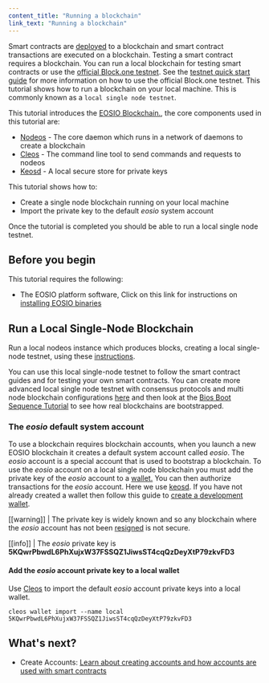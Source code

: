 ```yaml
---
content_title: "Running a blockchain"
link_text: "Running a blockchain"
---
```



Smart contracts are [deployed](https://developers.eos.io/manuals/eos/latest/cleos/how-to-guides/how-to-deploy-a-smart-contract) to a blockchain and smart contract transactions are executed on a blockchain. Testing a smart contract requires a blockchain. You can run a local blockchain for testing smart contracts or use the [official Block.one testnet](https://testnet.eos.io/). See the [testnet quick start guide](../../70_quick-start-guides/testnet-quick-start-guide/index.md) for more information on how to use the official Block.one testnet. This tutorial shows how to run a blockchain on your local machine. This is commonly known as a `local single node testnet`.


This tutorial introduces the [EOSIO Blockchain.](../../20_introduction-to-eosio/index.md), the core components used in this tutorial are:
* [Nodeos](../../glossary/index/#nodeos) - The core daemon which runs in a network of daemons to create a blockchain 
* [Cleos](../../glossary/index/#cleos) - The command line tool to send commands and requests to nodeos
* [Keosd](../../glossary/index/#keosd) - A local secure store for private keys

This tutorial shows how to:
* Create a single node blockchain running on your local machine
* Import the private key to the default *eosio* system account

Once the tutorial is completed you should be able to run a local single node testnet.

## Before you begin
This tutorial requires the following:

* The EOSIO platform software, Click on this link for instructions on [installing EOSIO binaries](https://developers.eos.io/manuals/eos/latest/install/install-prebuilt-binaries)

## Run a Local Single-Node Blockchain
Run a local nodeos instance which produces blocks, creating a local single-node testnet, using these [instructions](https://developers.eos.io/manuals/eos/latest/nodeos/usage/development-environment/local-single-node-testnet).

You can use this local single-node testnet to follow the smart contract guides and for testing your own smart contracts. You can create more advanced local single node testnet with consensus protocols and multi node blockchain configurations [here](https://developers.eos.io/manuals/eos/v2.1/nodeos/usage/development-environment/index) and then look at the [Bios Boot Sequence Tutorial](../../80_tutorials/10_bios-boot-sequence.md) to see how real blockchains are bootstrapped.
 
### The *eosio* default system account
To use a blockchain requires blockchain accounts, when you launch a new EOSIO blockchain it creates a default system account called *eosio*. The *eosio* account is a special account that is used to bootstrap a blockchain. To use the *eosio* account on a local single node blockchain you must add the private key of the *eosio* account to a [wallet.](../../glossary/index/#wallet) You can then authorize transactions for the *eosio* account. Here we use [keosd](../../glossary/index#keosd). If you have not already created a wallet then follow this guide to [create a development wallet](../../30_getting-started-guide/20_local-development-environment/30_development-wallet.md). 


[[warning]]
| The private key is widely known and so any blockchain where the *eosio* account has not been [resigned](../../80_tutorials/10_bios-boot-sequence.md#3-resign-eosio-account-and-system-accounts) is not secure.

[[info]]
| The *eosio* private key is **5KQwrPbwdL6PhXujxW37FSSQZ1JiwsST4cqQzDeyXtP79zkvFD3**

#### Add the *eosio* account private key to a local wallet

Use [Cleos](../../glossary/index/#cleos) to import the default *eosio* account private keys into a local wallet.

```shell
cleos wallet import --name local 5KQwrPbwdL6PhXujxW37FSSQZ1JiwsST4cqQzDeyXtP79zkvFD3
```

## What's next?

* Create Accounts: [Learn about creating accounts and how accounts are used with smart contracts](20_accounts-and-permissions.md)